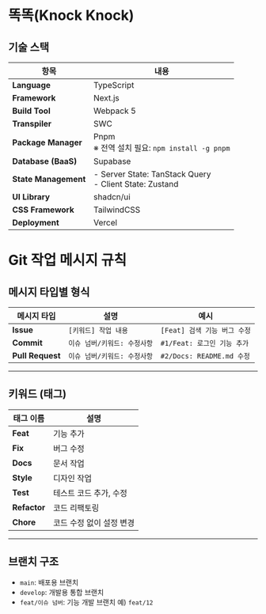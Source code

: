 # 똑똑(Knock Knock)

## 기술 스택

| 항목                    | 내용                                                                 |
|-----------------------|----------------------------------------------------------------------|
| **Language**           | TypeScript                                                           |
| **Framework**          | Next.js                                                              |
| **Build Tool**         | Webpack 5                                                            |
| **Transpiler**         | SWC                                                                  |
| **Package Manager**    | Pnpm<br>※ 전역 설치 필요: `npm install -g pnpm`                      |
| **Database (BaaS)**    | Supabase                                                             |
| **State Management**   | - Server State: TanStack Query<br>- Client State: Zustand           |
| **UI Library**         | shadcn/ui                                                            |
| **CSS Framework**      | TailwindCSS                                                          |
| **Deployment**         | Vercel                                                               |

# Git 작업 메시지 규칙

## 메시지 타입별 형식

| 메시지 타입     | 설명                    | 예시                                |
|----------------|-------------------------|-------------------------------------|
| **Issue**      | `[키워드] 작업 내용`     | `[Feat] 검색 기능 버그 수정`        |
| **Commit**     | `이슈 넘버/키워드: 수정사항` | `#1/Feat: 로그인 기능 추가`     |
| **Pull Request** | `이슈 넘버/키워드: 수정사항` | `#2/Docs: README.md 수정`       |

---

## 키워드 (태그)

| 태그 이름 | 설명                         |
|----------|------------------------------|
| **Feat** | 기능 추가                     |
| **Fix**  | 버그 수정                     |
| **Docs** | 문서 작업                     |
| **Style**| 디자인 작업                   |
| **Test** | 테스트 코드 추가, 수정        |
| **Refactor** | 코드 리팩토링             |
| **Chore** | 코드 수정 없이 설정 변경     |

---

## 브랜치 구조

- `main`: 배포용 브랜치
- `develop`: 개발용 통합 브랜치
- `feat/이슈 넘버`: 기능 개발 브랜치 예) `feat/12`
